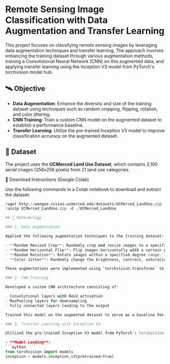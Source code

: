 # Remote Sensing Image Classification with Data Augmentation and Transfer Learning

This project focuses on classifying remote sensing images by leveraging data augmentation techniques and transfer learning. The approach involves enhancing the training dataset through various augmentation methods, training a Convolutional Neural Network (CNN) on this augmented data, and applying transfer learning using the Inception V3 model from PyTorch's torchvision model hub.

## 🛰️ Objective

- **Data Augmentation**: Enhance the diversity and size of the training dataset using techniques such as random cropping, flipping, rotation, and color jittering.
- **CNN Training**: Train a custom CNN model on the augmented dataset to establish a performance baseline.
- **Transfer Learning**: Utilize the pre-trained Inception V3 model to improve classification accuracy on the augmented dataset.

## 📁 Dataset

The project uses the **UCMerced Land Use Dataset**, which contains 2,100 aerial images (256x256 pixels) from 21 land use categories.

🔽 Download Instructions (Google Colab)

Use the following commands in a Colab notebook to download and extract the dataset:

```python
!wget http://weegee.vision.ucmerced.edu/datasets/UCMerced_LandUse.zip
!unzip UCMerced_LandUse.zip -d ./UCMerced_LandUse

## 🧪 Methodology

### 1. Data Augmentation

Applied the following augmentation techniques to the training dataset:

- **Random Resized Crop**: Randomly crop and resize images to a specified size.
- **Random Horizontal Flip**: Flip images horizontally with a certain probability.
- **Random Rotation**: Rotate images within a specified degree range.
- **Color Jitter**: Randomly change the brightness, contrast, saturation, and hue.

These augmentations were implemented using `torchvision.transforms` to increase the robustness of the model against variations in the data.

### 2. CNN Training

Developed a custom CNN architecture consisting of:

- Convolutional layers with ReLU activation
- MaxPooling layers for downsampling
- Fully connected layers leading to the output

Trained this model on the augmented dataset to serve as a baseline for comparison with the transfer learning approach.

### 3. Transfer Learning with Inception V3

Utilized the pre-trained Inception V3 model from PyTorch's torchvision model hub:

- **Model Loading**:
```python
from torchvision import models
inception = models.inception_v3(pretrained=True)
